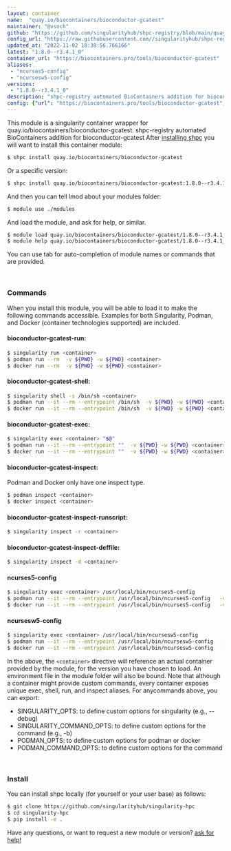 ```yaml
---
layout: container
name:  "quay.io/biocontainers/bioconductor-gcatest"
maintainer: "@vsoch"
github: "https://github.com/singularityhub/shpc-registry/blob/main/quay.io/biocontainers/bioconductor-gcatest/container.yaml"
config_url: "https://raw.githubusercontent.com//singularityhub/shpc-registry/main/quay.io/biocontainers/bioconductor-gcatest/container.yaml"
updated_at: "2022-11-02 18:38:56.766166"
latest: "1.8.0--r3.4.1_0"
container_url: "https://biocontainers.pro/tools/bioconductor-gcatest"
aliases:
 - "ncurses5-config"
 - "ncursesw5-config"
versions:
 - "1.8.0--r3.4.1_0"
description: "shpc-registry automated BioContainers addition for bioconductor-gcatest"
config: {"url": "https://biocontainers.pro/tools/bioconductor-gcatest", "maintainer": "@vsoch", "description": "shpc-registry automated BioContainers addition for bioconductor-gcatest", "latest": {"1.8.0--r3.4.1_0": "sha256:04d6bee2f4a3844fe4cefb45425dde2712dcc0bf6b107aecd887a0aac11baadf"}, "tags": {"1.8.0--r3.4.1_0": "sha256:04d6bee2f4a3844fe4cefb45425dde2712dcc0bf6b107aecd887a0aac11baadf"}, "docker": "quay.io/biocontainers/bioconductor-gcatest", "aliases": {"ncurses5-config": "/usr/local/bin/ncurses5-config", "ncursesw5-config": "/usr/local/bin/ncursesw5-config"}}
---
```


This module is a singularity container wrapper for quay.io/biocontainers/bioconductor-gcatest.
shpc-registry automated BioContainers addition for bioconductor-gcatest
After [installing shpc](#install) you will want to install this container module:


```bash
$ shpc install quay.io/biocontainers/bioconductor-gcatest
```

Or a specific version:

```bash
$ shpc install quay.io/biocontainers/bioconductor-gcatest:1.8.0--r3.4.1_0
```

And then you can tell lmod about your modules folder:

```bash
$ module use ./modules
```

And load the module, and ask for help, or similar.

```bash
$ module load quay.io/biocontainers/bioconductor-gcatest/1.8.0--r3.4.1_0
$ module help quay.io/biocontainers/bioconductor-gcatest/1.8.0--r3.4.1_0
```

You can use tab for auto-completion of module names or commands that are provided.

<br>

### Commands

When you install this module, you will be able to load it to make the following commands accessible.
Examples for both Singularity, Podman, and Docker (container technologies supported) are included.

#### bioconductor-gcatest-run:

```bash
$ singularity run <container>
$ podman run --rm  -v ${PWD} -w ${PWD} <container>
$ docker run --rm  -v ${PWD} -w ${PWD} <container>
```

#### bioconductor-gcatest-shell:

```bash
$ singularity shell -s /bin/sh <container>
$ podman run --it --rm --entrypoint /bin/sh  -v ${PWD} -w ${PWD} <container>
$ docker run --it --rm --entrypoint /bin/sh  -v ${PWD} -w ${PWD} <container>
```

#### bioconductor-gcatest-exec:

```bash
$ singularity exec <container> "$@"
$ podman run --it --rm --entrypoint ""  -v ${PWD} -w ${PWD} <container> "$@"
$ docker run --it --rm --entrypoint ""  -v ${PWD} -w ${PWD} <container> "$@"
```

#### bioconductor-gcatest-inspect:

Podman and Docker only have one inspect type.

```bash
$ podman inspect <container>
$ docker inspect <container>
```

#### bioconductor-gcatest-inspect-runscript:

```bash
$ singularity inspect -r <container>
```

#### bioconductor-gcatest-inspect-deffile:

```bash
$ singularity inspect -d <container>
```


#### ncurses5-config

```bash
$ singularity exec <container> /usr/local/bin/ncurses5-config
$ podman run --it --rm --entrypoint /usr/local/bin/ncurses5-config   -v ${PWD} -w ${PWD} <container> -c " $@"
$ docker run --it --rm --entrypoint /usr/local/bin/ncurses5-config   -v ${PWD} -w ${PWD} <container> -c " $@"
```


#### ncursesw5-config

```bash
$ singularity exec <container> /usr/local/bin/ncursesw5-config
$ podman run --it --rm --entrypoint /usr/local/bin/ncursesw5-config   -v ${PWD} -w ${PWD} <container> -c " $@"
$ docker run --it --rm --entrypoint /usr/local/bin/ncursesw5-config   -v ${PWD} -w ${PWD} <container> -c " $@"
```



In the above, the `<container>` directive will reference an actual container provided
by the module, for the version you have chosen to load. An environment file in the
module folder will also be bound. Note that although a container
might provide custom commands, every container exposes unique exec, shell, run, and
inspect aliases. For anycommands above, you can export:

 - SINGULARITY_OPTS: to define custom options for singularity (e.g., --debug)
 - SINGULARITY_COMMAND_OPTS: to define custom options for the command (e.g., -b)
 - PODMAN_OPTS: to define custom options for podman or docker
 - PODMAN_COMMAND_OPTS: to define custom options for the command

<br>

### Install

You can install shpc locally (for yourself or your user base) as follows:

```bash
$ git clone https://github.com/singularityhub/singularity-hpc
$ cd singularity-hpc
$ pip install -e .
```

Have any questions, or want to request a new module or version? [ask for help!](https://github.com/singularityhub/singularity-hpc/issues)